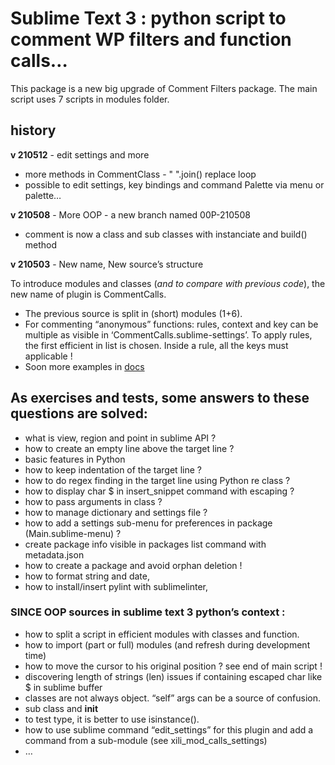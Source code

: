 # Sublime Text 3 : python script to comment WP filters and function calls…

This package is a new big upgrade of Comment Filters package. The main script uses 7 scripts in modules folder.

## history
**v 210512** - edit settings and more
- more methods in CommentClass - " ".join() replace loop
- possible to edit settings, key bindings and command Palette via menu or palette… 

**v 210508** - More OOP - a new branch named 00P-210508

- comment is now a class and sub classes with instanciate and build() method

**v 210503** - New name, New source’s structure

To introduce modules and classes (*and to compare with previous code*), the new name of plugin is CommentCalls.

- The previous source is split in (short) modules (1+6).
- For commenting “anonymous” functions: rules, context and key can be multiple as visible in ‘CommentCalls.sublime-settings’. To apply rules, the first efficient in list is chosen. Inside a rule, all the keys must applicable !
- Soon more examples in [docs](../../main/CommentCalls%20Package/CommentCalls/README.md) 

## As exercises and tests, some answers to these questions are solved:
- what is view, region and point in sublime API ?
- how to create an empty line above the target line ?
- basic features in Python
- how to keep indentation of the target line ?
- how to do regex finding in the target line using Python re class ?
- how to display char $ in insert_snippet command with escaping ?
- how to pass arguments in class ?
- how to manage dictionary and settings file ?
- how to add a settings sub-menu for preferences in package (Main.sublime-menu) ?
- create package info visible in packages list command with metadata.json
- how to create a package and avoid orphan deletion !
- how to format string and date,
- how to install/insert pylint with sublimelinter,
### SINCE OOP sources in sublime text 3 python’s context :
- how to split a script in efficient modules with classes and function.
- how to import (part or full) modules (and refresh during development time)
- how to move the cursor to his original position ? see end of main script !
- discovering length of strings (len) issues if containing escaped char like $ in sublime buffer
- classes are not always object. “self” args can be a source of confusion.
- sub class and __init__
- to test type, it is better to use isinstance().
- how to use sublime command “edit_settings” for this plugin and add a command from a sub-module (see xili_mod_calls_settings)
- …
